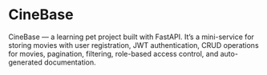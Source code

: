 # CineBase
CineBase — a learning pet project built with FastAPI. It’s a mini-service for storing movies with user registration, JWT authentication, CRUD operations for movies, pagination, filtering, role-based access control, and auto-generated documentation.
